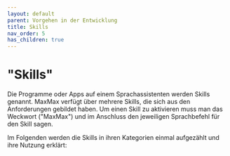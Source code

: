 ```yaml
---
layout: default
parent: Vorgehen in der Entwicklung
title: Skills
nav_order: 5
has_children: true
---
```



# "Skills"
Die Programme oder Apps auf einem Sprachassistenten werden Skills genannt. 
MaxMax verfügt über mehrere Skills, die sich aus den Anforderungen gebildet haben.
Um einen Skill zu aktivieren muss man das Weckwort ("MaxMax") und im Anschluss den jeweiligen Sprachbefehl für den Skill sagen. 

Im Folgenden werden die Skills in ihren Kategorien einmal aufgezählt und ihre Nutzung erklärt:
